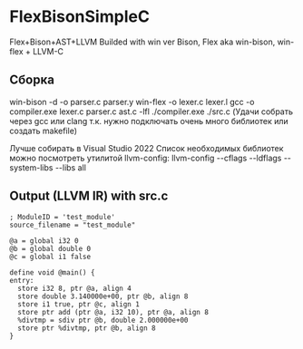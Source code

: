 # FlexBisonSimpleC
Flex+Bison+AST+LLVM
Builded with win ver Bison, Flex aka win-bison, win-flex + LLVM-C 
## Сборка
win-bison -d -o parser.c parser.y
win-flex -o lexer.c lexer.l
gcc -o compiler.exe lexer.c parser.c ast.c -lfl
./compiler.exe ./src.c 
(Удачи собрать через gcc или clang т.к. нужно подключать очень много библиотек или создать makefile)

Лучше собирать в Visual Studio 2022
Список необходимых библиотек можно посмотреть утилитой llvm-config:
llvm-config --cflags --ldflags --system-libs --libs all

## Output (LLVM IR) with src.c

```
; ModuleID = 'test_module'
source_filename = "test_module"

@a = global i32 0
@b = global double 0
@c = global i1 false

define void @main() {
entry:
  store i32 8, ptr @a, align 4
  store double 3.140000e+00, ptr @b, align 8
  store i1 true, ptr @c, align 1
  store ptr add (ptr @a, i32 10), ptr @a, align 8
  %divtmp = sdiv ptr @b, double 2.000000e+00
  store ptr %divtmp, ptr @b, align 8
}
```
